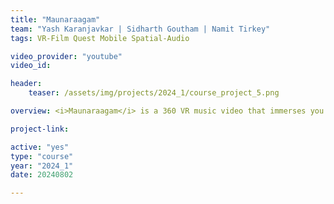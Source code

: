 ```yaml
---
title: "Maunaraagam"
team: "Yash Karanjavkar | Sidharth Goutham | Namit Tirkey"
tags: VR-Film Quest Mobile Spatial-Audio

video_provider: "youtube"
video_id:

header:
    teaser: /assets/img/projects/2024_1/course_project_5.png

overview: <i>Maunaraagam</i> is a 360 VR music video that immerses you in a story of separation, where distance slowly unravels the bond between two people. With spatial audio divided into three 120-degree segments, Maunaraagam will let you experience both sides of the story, painting a moving portrait of love slipping through the hands of time and space.

project-link:

active: "yes"
type: "course"
year: "2024_1"
date: 20240802

---
```

